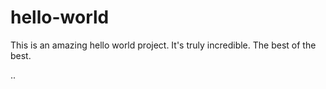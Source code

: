 # hello-world

This is an amazing hello world project. It's truly incredible. The best of the best.

..
